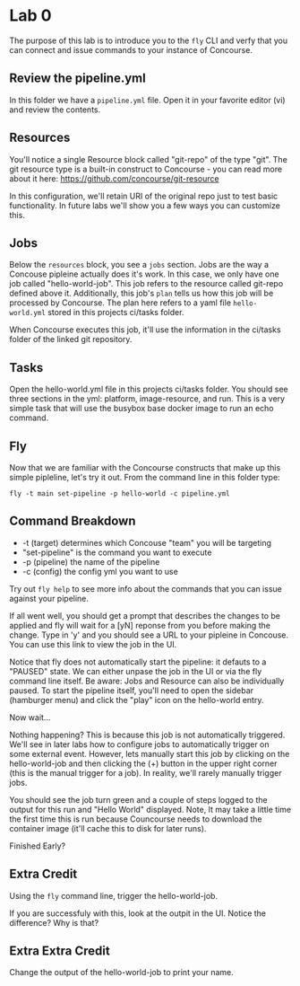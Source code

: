 # Lab 0

The purpose of this lab is to introduce you to the `fly` CLI and verfy that you can connect and issue commands to your instance of Concourse.

## Review the pipeline.yml

In this folder we have a `pipeline.yml` file.  Open it in your favorite editor (vi) and review the contents.

## Resources

You'll notice a single Resource block called "git-repo" of the type "git".  The git resource type is a built-in construct to Concourse - you can read more about it here: https://github.com/concourse/git-resource

In this configuration, we'll retain URI of the original repo just to test basic functionality.  In future labs we'll show you a few ways you can customize this.

## Jobs

Below the `resources` block, you see a `jobs` section.  Jobs are the way a Concouse pipleine actually does it's work.  In this case, we only have one job called "hello-world-job".  This job refers to the resource called git-repo defined above it.  Additionally, this job's `plan` tells us how this job will be processed by Concourse.  The plan here refers to a yaml file `hello-world.yml` stored in this projects ci/tasks folder.

When Concourse executes this job, it'll use the information in the ci/tasks folder of the linked git repository.

## Tasks

Open the hello-world.yml file in this projects ci/tasks folder.  You should see three sections in the yml:  platform, image-resource, and run.  This is a very simple task that will use the busybox base docker image to run an echo command.

## Fly

Now that we are familiar with the Concourse constructs that make up this simple pipleline, let's try it out.  From the command line in this folder type:

```
fly -t main set-pipeline -p hello-world -c pipeline.yml
```

## Command Breakdown

* -t (target) determines which Concouse "team" you will be targeting
* "set-pipeline" is the command you want to execute
* -p (pipeline) the name of the pipeline
* -c (config) the config yml you want to use

Try out `fly help` to see more info about the commands that you can issue against your pipeline.

If all went well, you should get a prompt that describes the changes to be applied and fly will wait for a [yN] reponse from you before making the change.  Type in 'y' and you should see a URL to your pipleine in Concouse.  You can use this link to view the job in the UI.

Notice that fly does not automatically start the pipeline: it defauts to a "PAUSED" state.  We can either unpase the job in the UI or via the fly command line itself.  Be aware: Jobs and Resource can also be individually paused.  To start the pipeline itself, you'll need to open the sidebar (hamburger menu) and click the "play" icon on the hello-world entry.

Now wait...

Nothing happening?  This is because this job is not automatically triggered.  We'll see in later labs how to configure jobs to automatically trigger on some external event.  However, lets manually start this job by clicking on the hello-world-job and then clicking the (+) button in the upper right corner (this is the manual trigger for a job).  In reality, we'll rarely manually trigger jobs.

You should see the job turn green and a couple of steps logged to the output for this run and "Hello World" displayed.  Note, It may take a little time the first time this is run because Councourse needs to download the container image (it'll cache this to disk for later runs).

Finished Early?

## Extra Credit

Using the `fly` command line, trigger the hello-world-job.

If you are successfuly with this, look at the outpit in the UI.  Notice the difference?  Why is that?

## Extra Extra Credit

Change the output of the hello-world-job to print your name.